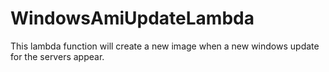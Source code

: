 # WindowsAmiUpdateLambda
This lambda function will create a new image when a new windows update for the servers appear.
